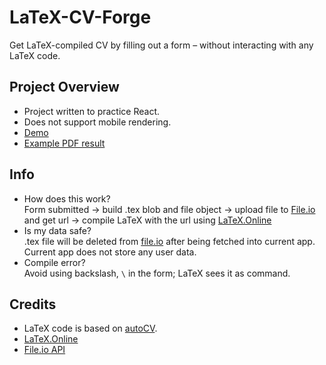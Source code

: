 # LaTeX-CV-Forge

Get LaTeX-compiled CV by filling out a form – without interacting with any LaTeX
code.

## Project Overview

- Project written to practice React.
- Does not support mobile rendering.
- [Demo](https://latex-cv-forge.netlify.app)
- [Example PDF result](./demo/example.pdf)

## Info

- How does this work?  
  Form submitted → build .tex blob and file object → upload file to
  [File.io](https://www.file.io/) and get url → compile LaTeX with the url using
  [LaTeX.Online](https://latexonline.cc/)
- Is my data safe?  
  .tex file will be deleted from [file.io](https://www.file.io/about/) after
  being fetched into current app. Current app does not store any user data.
- Compile error?  
  Avoid using backslash, `\` in the form; LaTeX sees it as command.

## Credits

- LaTeX code is based on
  [autoCV](https://www.overleaf.com/latex/templates/autocv/scfvqfpxncwb).
- [LaTeX.Online](https://github.com/aslushnikov/latex-online)
- [File.io API](https://www.file.io/developers/)
